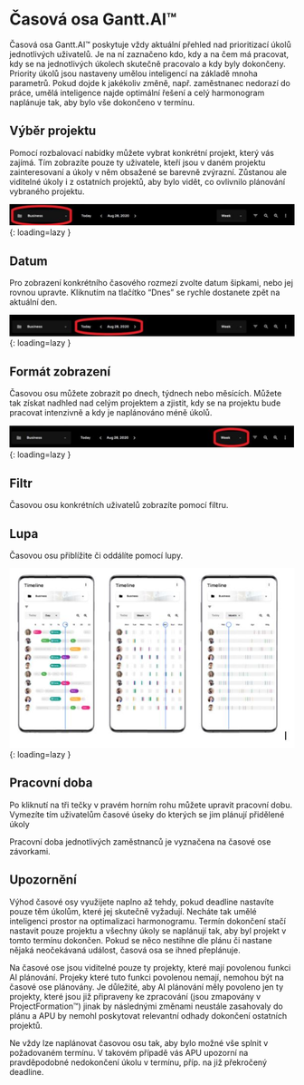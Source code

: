 # Časová osa Gantt.AI™

Časová osa Gantt.AI™ poskytuje vždy aktuální přehled nad prioritizací úkolů jednotlivých uživatelů. Je na ní zaznačeno kdo, kdy a na čem má pracovat, kdy se na jednotlivých úkolech skutečně pracovalo a kdy byly dokončeny. Priority úkolů jsou nastaveny umělou inteligencí na základě mnoha parametrů. Pokud dojde k jakékoliv změně, např. zaměstnanec nedorazí do práce, umělá inteligence najde optimální řešení a celý harmonogram naplánuje tak, aby bylo vše dokončeno v termínu.

## Výběr projektu

Pomocí rozbalovací nabídky můžete vybrat konkrétní projekt, který vás zajímá. Tím zobrazíte pouze ty uživatele, kteří jsou v daném projektu zainteresovaní a úkoly v něm obsažené se barevně zvýrazní. Zůstanou ale viditelné úkoly i z ostatních projektů, aby bylo vidět, co ovlivnilo plánování vybraného projektu.

![Výběr projektu](./images/vyber_projektu.JPG){: loading=lazy }

## Datum

Pro zobrazení konkrétního časového rozmezí zvolte datum šipkami, nebo jej rovnou upravte. Kliknutím na tlačítko “Dnes” se rychle dostanete zpět na aktuální den.

![Datum](./images/datum.JPG){: loading=lazy }

## Formát zobrazení

Časovou osu můžete zobrazit po dnech, týdnech nebo měsících. Můžete tak získat nadhled nad celým projektem a zjistit, kdy se na projektu bude pracovat intenzivně a kdy je naplánováno méně úkolů.

![Formát zobrazení](./images/format_zobrazeni.JPG){: loading=lazy }

## Filtr

Časovou osu konkrétních uživatelů zobrazíte pomocí filtru.

## Lupa 

Časovou osu přiblížite či oddálíte pomocí lupy.

![Formát zobrazení](./images/lupa.JPG){: loading=lazy }

## Pracovní doba

Po kliknutí na tři tečky v pravém horním rohu můžete upravit pracovní dobu. Vymezíte tím uživatelům časové úseky do kterých se jim plánují přidělené úkoly

Pracovní doba jednotlivých zaměstnanců je vyznačena na časové ose závorkami.

## Upozornění

Výhod časové osy využijete naplno až tehdy, pokud deadline nastavíte pouze těm úkolům, které jej skutečně vyžadují. Necháte tak umělé inteligenci prostor na optimalizaci harmonogramu. Termín dokončení stačí nastavit pouze projektu a všechny úkoly se naplánují tak, aby byl projekt v tomto termínu dokončen. Pokud se něco nestihne dle plánu či nastane nějaká neočekávaná událost, časová osa se ihned přeplánuje.

Na časové ose jsou viditelné pouze ty projekty, které mají povolenou funkci AI plánování. Projeky které tuto funkci povolenou nemají, nemohou být na časové ose plánovány. Je důležité, aby AI plánování měly povoleno jen ty projekty, které jsou již připraveny ke zpracování (jsou zmapovány v ProjectFormation™) jinak by následnými změnami neustále zasahovaly do plánu a APU by nemohl poskytovat relevantní odhady dokončení ostatních projektů.

Ne vždy lze naplánovat časovou osu tak, aby bylo možné vše splnit v požadovaném termínu. V takovém případě vás APU upozorní na pravděpodobné nedokončení úkolu v termínu, příp. na již překročený deadline.
